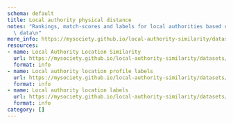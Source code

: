 ```yaml
---
schema: default
title: Local authority physical distance
notes: "Rankings, match-scores and labels for local authorities based on physical\
  \ data\n"
more_info: https://mysociety.github.io/local-authority-similarity/datasets/physical_distance/latest
resources:
- name: Local Authority Location Similarity
  url: https://mysociety.github.io/local-authority-similarity/datasets/physical_distance/latest
  format: info
- name: Local authority location profile labels
  url: https://mysociety.github.io/local-authority-similarity/datasets/physical_distance/latest
  format: info
- name: Local authority location labels
  url: https://mysociety.github.io/local-authority-similarity/datasets/physical_distance/latest
  format: info
category: []
---
```

